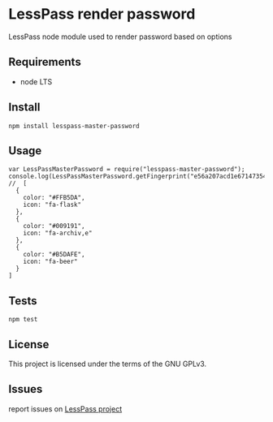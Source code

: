 # LessPass render password

LessPass node module used to render password based on options

## Requirements

  - node LTS

## Install

    npm install lesspass-master-password

## Usage

    var LessPassMasterPassword = require("lesspass-master-password");
    console.log(LessPassMasterPassword.getFingerprint("e56a207acd1e6714735487c199c6f095844b7cc8e5971d86c003a7b6f36ef51e"))
    //  [
      {
        color: "#FFB5DA",
        icon: "fa-flask"
      },
      {
        color: "#009191",
        icon: "fa-archiv,e"
      },
      {
        color: "#B5DAFE",
        icon: "fa-beer"
      }
    ]

## Tests

    npm test

## License

This project is licensed under the terms of the GNU GPLv3.


## Issues

report issues on [LessPass project](https://github.com/lesspass/lesspass/issues)
